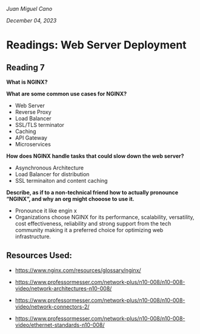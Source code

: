 
*Juan Miguel Cano*

*December 04, 2023*

# Readings: Web Server Deployment

## Reading 7
**What is NGINX?**

**What are some common use cases for NGINX?**

- Web Server
- Reverse Proxy
- Load Balancer
- SSL/TLS terminator
- Caching
- API Gateway
- Microservices

**How does NGINX handle tasks that could slow down the web server?**

- Asynchronous Architecture
- Load Balancer for distribution
- SSL terminaiton and content caching

**Describe, as if to a non-technical friend how to actually pronounce “NGINX”, and why an org might chooose to use it.**
- Pronounce it like engin x
- Organizations choose NGINX for its performance, scalability, versatility, cost effectiveness, reliability and strong support from the tech community making it a preferred choice for optimizing web infrastructure.

## Resources Used:
- https://www.nginx.com/resources/glossary/nginx/

- https://www.professormesser.com/network-plus/n10-008/n10-008-video/network-architectures-n10-008/

- https://www.professormesser.com/network-plus/n10-008/n10-008-video/network-connectors-2/

- https://www.professormesser.com/network-plus/n10-008/n10-008-video/ethernet-standards-n10-008/
